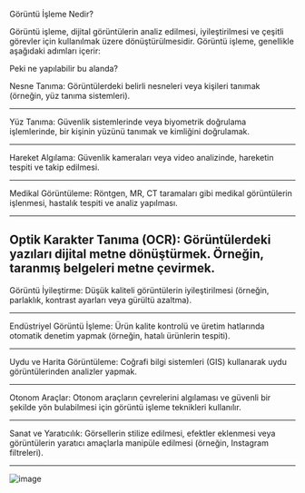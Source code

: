 Görüntü İşleme Nedir?

Görüntü işleme, dijital görüntülerin analiz edilmesi, iyileştirilmesi ve çeşitli görevler için kullanılmak üzere dönüştürülmesidir. Görüntü işleme, genellikle aşağıdaki adımları içerir:

Peki ne yapılabilir bu alanda?

Nesne Tanıma:
Görüntülerdeki belirli nesneleri veya kişileri tanımak (örneğin, yüz tanıma sistemleri).

-------------------------------
Yüz Tanıma:
Güvenlik sistemlerinde veya biyometrik doğrulama işlemlerinde, bir kişinin yüzünü tanımak ve kimliğini doğrulamak.

-------------------------------
Hareket Algılama:
Güvenlik kameraları veya video analizinde, hareketin tespiti ve takip edilmesi.

-------------------------------
Medikal Görüntüleme:
Röntgen, MR, CT taramaları gibi medikal görüntülerin işlenmesi, hastalık tespiti ve analiz yapılması.

-------------------------------
Optik Karakter Tanıma (OCR):
Görüntülerdeki yazıları dijital metne dönüştürmek. Örneğin, taranmış belgeleri metne çevirmek.
------------------------------
Görüntü İyileştirme:
Düşük kaliteli görüntülerin iyileştirilmesi (örneğin, parlaklık, kontrast ayarları veya gürültü azaltma).

------------------------------
Endüstriyel Görüntü İşleme:
Ürün kalite kontrolü ve üretim hatlarında otomatik denetim yapmak (örneğin, hatalı ürünlerin tespiti).

------------------------------
Uydu ve Harita Görüntüleme:
Coğrafi bilgi sistemleri (GIS) kullanarak uydu görüntülerinden analizler yapmak.

------------------------------
Otonom Araçlar:
Otonom araçların çevrelerini algılaması ve güvenli bir şekilde yön bulabilmesi için görüntü işleme teknikleri kullanılır.

------------------------------
Sanat ve Yaratıcılık:
Görsellerin stilize edilmesi, efektler eklenmesi veya görüntülerin yaratıcı amaçlarla manipüle edilmesi (örneğin, Instagram filtreleri).

------------------------------

![image](https://github.com/user-attachments/assets/a1422a55-f431-449a-8be4-53aefe214032)


